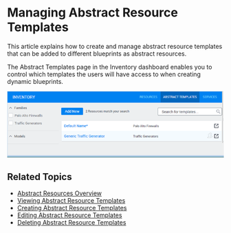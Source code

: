 # Managing Abstract Resource Templates

This article explains how to create and manage abstract resource templates that can be added to different blueprints as abstract resources.

The Abstract Templates page in the Inventory dashboard enables you to control which templates the users will have access to when creating dynamic blueprints.

![](/Images/CloudShell-Portal/Lab-Management/Working-with-the-Inventory/InventAbstTemplate.png)

## Related Topics

- [Abstract Resources Overview](../../../intro/features/abstract-resources)
- [Viewing Abstract Resource Templates](../managing-abstract-templates/viewing-abstract-templates.md)
- [Creating Abstract Resource Templates](../managing-abstract-templates/create-abstract-template/index.md)
- [Editing Abstract Resource Templates](../managing-abstract-templates/editing-abstract-templates.md)
- [Deleting Abstract Resource Templates](../managing-abstract-templates/deleting-abstract-templates.md)